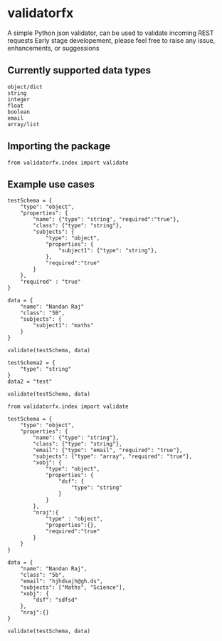 # validatorfx

A simple Python json validator, can be used to validate incoming REST requests
Early stage developement, please feel free to raise any issue, enhancements, or suggessions

## Currently supported data types
    object/dict
    string
    integer
    float
    boolean
    email
    array/list
## Importing the package
`from validatorfx.index import validate `

## Example use cases
```
testSchema = {
    "type": "object",
    "properties": {
        "name": {"type": "string", "required":"true"},
        "class": {"type": "string"},
        "subjects": {
            "type": "object",
            "properties": {
                "subject1": {"type": "string"},
            },
            "required":"true"
        }
    },
    "required" : "true"
}

data = {
    "name": "Nandan Raj"
    "class": "5B",
    "subjects": {
        "subject1": "maths"
    }
}

validate(testSchema, data)
```

```
testSchema2 = {
    "type": "string"
}
data2 = "test"

validate(testSchema, data)
```

```
from validatorfx.index import validate

testSchema = {
    "type": "object",
    "properties": {
        "name": {"type": "string"},
        "class": {"type": "string"},
        "email": {"type": "email", "required": "true"},
        "subjects": {"type": "array", "required": "true"},
        "xobj": {
            "type": "object",
            "properties": {
                "dsf": {
                    "type": "string"
                }
            }
        },
        "nraj":{
            "type" : "object",
            "properties":{},
            "required":"true"
        }
    }
}

data = {
    "name": "Nandan Raj",
    "class": "5b",
    "email": "hjhdsajh@gh.ds",
    "subjects": ["Maths", "Science"],
    "xobj": {
        "dsf": "sdfsd"
    },
    "nraj":{}
}

validate(testSchema, data)

```

